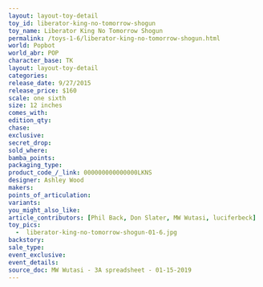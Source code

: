 ```yaml
---
layout: layout-toy-detail 
toy_id: liberator-king-no-tomorrow-shogun
toy_name: Liberator King No Tomorrow Shogun
permalink: /toys-1-6/liberator-king-no-tomorrow-shogun.html
world: Popbot
world_abr: POP
character_base: TK
layout: layout-toy-detail
categories: 
release_date: 9/27/2015
release_price: $160 
scale: one sixth
size: 12 inches
comes_with: 
edition_qty: 
chase: 
exclusive: 
secret_drop: 
sold_where: 
bamba_points: 
packaging_type: 
product_code_/_link: 000000000000000LKNS
designer: Ashley Wood
makers: 
points_of_articulation: 
variants: 
you_might_also_like: 
article_contributors: [Phil Back, Don Slater, MW Wutasi, luciferbeck]
toy_pics: 
  -  liberator-king-no-tomorrow-shogun-01-6.jpg
backstory: 
sale_type: 
event_exclusive: 
event_details: 
source_doc: MW Wutasi - 3A spreadsheet - 01-15-2019
---
```

